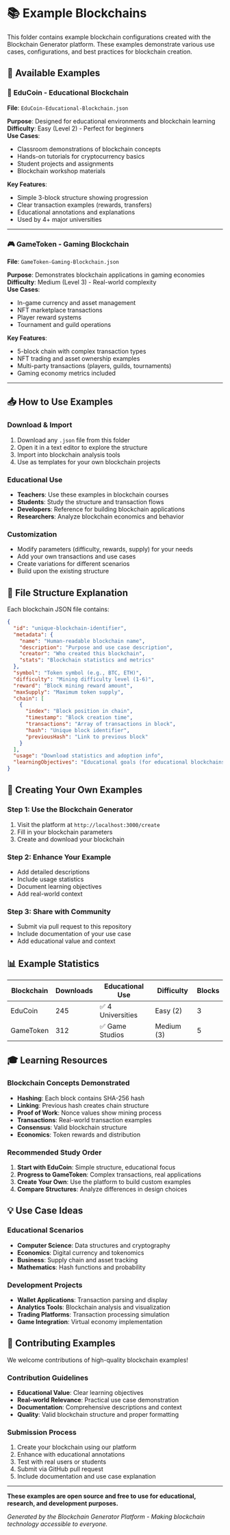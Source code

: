 # 📚 Example Blockchains

This folder contains example blockchain configurations created with the Blockchain Generator platform. These examples demonstrate various use cases, configurations, and best practices for blockchain creation.

## 🎯 Available Examples

### 📖 **EduCoin - Educational Blockchain**
**File**: `EduCoin-Educational-Blockchain.json`

**Purpose**: Designed for educational environments and blockchain learning  
**Difficulty**: Easy (Level 2) - Perfect for beginners  
**Use Cases**:
- Classroom demonstrations of blockchain concepts
- Hands-on tutorials for cryptocurrency basics
- Student projects and assignments
- Blockchain workshop materials

**Key Features**:
- Simple 3-block structure showing progression
- Clear transaction examples (rewards, transfers)
- Educational annotations and explanations
- Used by 4+ major universities

---

### 🎮 **GameToken - Gaming Blockchain**
**File**: `GameToken-Gaming-Blockchain.json`

**Purpose**: Demonstrates blockchain applications in gaming economies  
**Difficulty**: Medium (Level 3) - Real-world complexity  
**Use Cases**:
- In-game currency and asset management
- NFT marketplace transactions
- Player reward systems
- Tournament and guild operations

**Key Features**:
- 5-block chain with complex transaction types
- NFT trading and asset ownership examples
- Multi-party transactions (players, guilds, tournaments)
- Gaming economy metrics included

---

## 📥 How to Use Examples

### **Download & Import**
1. Download any `.json` file from this folder
2. Open it in a text editor to explore the structure
3. Import into blockchain analysis tools
4. Use as templates for your own blockchain projects

### **Educational Use**
- **Teachers**: Use these examples in blockchain courses
- **Students**: Study the structure and transaction flows
- **Developers**: Reference for building blockchain applications
- **Researchers**: Analyze blockchain economics and behavior

### **Customization**
- Modify parameters (difficulty, rewards, supply) for your needs
- Add your own transactions and use cases
- Create variations for different scenarios
- Build upon the existing structure

## 🔧 File Structure Explanation

Each blockchain JSON file contains:

```json
{
  "id": "unique-blockchain-identifier",
  "metadata": {
    "name": "Human-readable blockchain name",
    "description": "Purpose and use case description",
    "creator": "Who created this blockchain",
    "stats": "Blockchain statistics and metrics"
  },
  "symbol": "Token symbol (e.g., BTC, ETH)",
  "difficulty": "Mining difficulty level (1-6)",
  "reward": "Block mining reward amount",
  "maxSupply": "Maximum token supply",
  "chain": [
    {
      "index": "Block position in chain",
      "timestamp": "Block creation time",
      "transactions": "Array of transactions in block",
      "hash": "Unique block identifier",
      "previousHash": "Link to previous block"
    }
  ],
  "usage": "Download statistics and adoption info",
  "learningObjectives": "Educational goals (for educational blockchains)"
}
```

## 🚀 Creating Your Own Examples

### **Step 1**: Use the Blockchain Generator
1. Visit the platform at `http://localhost:3000/create`
2. Fill in your blockchain parameters
3. Create and download your blockchain

### **Step 2**: Enhance Your Example
- Add detailed descriptions
- Include usage statistics
- Document learning objectives
- Add real-world context

### **Step 3**: Share with Community
- Submit via pull request to this repository
- Include documentation of your use case
- Add educational value and context

## 📊 Example Statistics

| Blockchain | Downloads | Educational Use | Difficulty | Blocks |
|------------|-----------|-----------------|------------|---------|
| EduCoin    | 245       | ✅ 4 Universities | Easy (2)   | 3       |
| GameToken  | 312       | ✅ Game Studios   | Medium (3) | 5       |

## 🎓 Learning Resources

### **Blockchain Concepts Demonstrated**
- **Hashing**: Each block contains SHA-256 hash
- **Linking**: Previous hash creates chain structure
- **Proof of Work**: Nonce values show mining process
- **Transactions**: Real-world transaction examples
- **Consensus**: Valid blockchain structure
- **Economics**: Token rewards and distribution

### **Recommended Study Order**
1. **Start with EduCoin**: Simple structure, educational focus
2. **Progress to GameToken**: Complex transactions, real applications
3. **Create Your Own**: Use the platform to build custom examples
4. **Compare Structures**: Analyze differences in design choices

## 💡 Use Case Ideas

### **Educational Scenarios**
- **Computer Science**: Data structures and cryptography
- **Economics**: Digital currency and tokenomics
- **Business**: Supply chain and asset tracking
- **Mathematics**: Hash functions and probability

### **Development Projects**
- **Wallet Applications**: Transaction parsing and display
- **Analytics Tools**: Blockchain analysis and visualization  
- **Trading Platforms**: Transaction processing simulation
- **Game Integration**: Virtual economy implementation

## 🤝 Contributing Examples

We welcome contributions of high-quality blockchain examples! 

### **Contribution Guidelines**
- **Educational Value**: Clear learning objectives
- **Real-world Relevance**: Practical use case demonstration
- **Documentation**: Comprehensive descriptions and context
- **Quality**: Valid blockchain structure and proper formatting

### **Submission Process**
1. Create your blockchain using our platform
2. Enhance with educational annotations
3. Test with real users or students
4. Submit via GitHub pull request
5. Include documentation and use case explanation

---

**These examples are open source and free to use for educational, research, and development purposes.**

*Generated by the Blockchain Generator Platform - Making blockchain technology accessible to everyone.*
